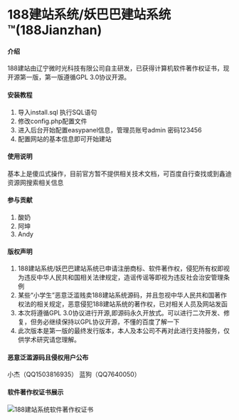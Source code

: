 # 188建站系统/妖巴巴建站系统™(188Jianzhan)

#### 介绍
188建站由辽宁微时光科技有限公司自主研发，已获得计算机软件著作权证书，现开源第一版，第一版遵循GPL 3.0协议开源。

#### 安装教程

1. 导入install.sql 执行SQL语句
2. 修改config.php配置文件
3. 进入后台开始配置easypanel信息，管理员账号admin 密码123456
4. 配置网站的基本信息即可开始建站

#### 使用说明

基本上是傻瓜式操作，目前官方暂不提供相关技术文档，可百度自行查找或到鑫迪资源网搜索相关信息

#### 参与贡献

1. 酸奶
2. 阿坤
3. Andy

#### 版权声明

1. 188建站系统/妖巴巴建站系统已申请注册商标、软件著作权，侵犯所有权即视为违反中华人民共和国相关法律规定，造谣传谣等即视为违反社会治安管理条例
2. 某些“小学生”恶意泛滥贱卖188建站系统源码，并且忽视中华人民共和国著作权法的相关规定，恶意侵犯188建站系统的著作权，已对相关人员及网站发函
3. 本次将遵循GPL 3.0协议进行开源,即源码永久开放式。可以进行二次开发、修复，但务必继续保持以GPL协议开源，不懂的百度了解一下
4. 此次版本是第一版的最终发行版本，本人及本公司不再对此进行支持服务，仅供学术研究请您理解。

#### 恶意泛滥源码且侵权用户公布
小杰（QQ1503816935）
蓝狗（QQ7640050）

#### 软件著作权证书展示
![188建站系统软件著作权证书](https://www.188jianzhan.cn/2.10/188JianzhanCopyrightCertificate-2.10.jpg)
